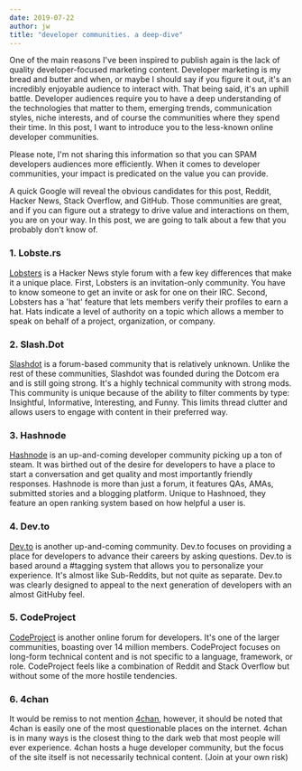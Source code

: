 ```yaml
---
date: 2019-07-22
author: jw
title: "developer communities. a deep-dive"
---
```

One of the main reasons I've been inspired to publish again is the lack of quality developer-focused marketing content. Developer marketing is my bread and butter and when, or maybe I should say if you figure it out, it's an incredibly enjoyable audience to interact with. That being said, it's an uphill battle. Developer audiences require you to have a deep understanding of the technologies that matter to them, emerging trends, communication styles, niche interests, and of course the communities where they spend their time. In this post, I want to introduce you to the less-known online developer communities. 

Please note, I'm not sharing this information so that you can SPAM developers audiences more efficiently. When it comes to developer communities, your impact is predicated on the value you can provide.

A quick Google will reveal the obvious candidates for this post, Reddit, Hacker News, Stack Overflow, and GitHub. Those communities are great, and if you can figure out a strategy to drive value and interactions on them, you are on your way. In this post, we are going to talk about a few that you probably don't know of. 

<h3>1. Lobste.rs</h3> 
<a href="https://lobste.rs/">Lobsters</a> is a Hacker News style forum with a few key differences that make it a unique place. First, Lobsters is an invitation-only community. You have to know someone to get an invite or ask for one on their IRC. Second, Lobsters has a 'hat' feature that lets members verify their profiles to earn a hat. Hats indicate a level of authority on a topic which allows a member to speak on behalf of a project, organization, or company.

<h3>2. Slash.Dot</h3>  
<a href="https://slashdot.org/">Slashdot</a> is a forum-based community that is relatively unknown. Unlike the rest of these communities, Slashdot was founded during the Dotcom era and is still going strong. It's a highly technical community with strong mods. This community is unique because of the ability to filter comments by type: Insightful, Informative, Interesting, and Funny. This limits thread clutter and allows users to engage with content in their preferred way. 

<h3>3. Hashnode</h3>  
<a href="https://hashnode.com/">Hashnode</a> is an up-and-coming developer community picking up a ton of steam. It was birthed out of the desire for developers to have a place to start a conversation and get quality and most importantly friendly responses. Hashnode is more than just a forum, it features QAs, AMAs, submitted stories and a blogging platform. Unique to Hashnoed, they feature an open ranking system based on how helpful a user is. 

<h3>4. Dev.to</h3> 
<a href="https://dev.to">Dev.to</a> is another up-and-coming community. Dev.to focuses on providing a place for developers to advance their careers by asking questions. Dev.to is based around a #tagging system that allows you to personalize your experience. It's almost like Sub-Reddits, but not quite as separate. Dev.to was clearly designed to appeal to the next generation of developers with an almost GitHuby feel. 

<h3>5. CodeProject</h3> 
<a href="https://codeproject.com">CodeProject</a> is another online forum for developers. It's one of the larger communities, boasting over 14 million members. CodeProject focuses on long-form technical content and is not specific to a language, framework, or role. CodeProject feels like a combination of Reddit and Stack Overflow but without some of the more hostile tendencies. 

<h3>6. 4chan</h3> 
It would be remiss to not mention <a href="https://4chan.com">4chan</a>, however, it should be noted that 4chan is easily one of the most questionable places on the internet. 4chan is in many ways is the closest thing to the dark web that most people will ever experience. 4chan hosts a huge developer community, but the focus of the site itself is not necessarily technical content. (Join at your own risk)
